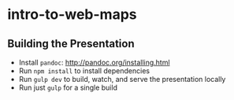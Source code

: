 # intro-to-web-maps


## Building the Presentation

* Install `pandoc`: http://pandoc.org/installing.html
* Run `npm install` to install dependencies
* Run `gulp dev` to build, watch, and serve the presentation locally
* Run just `gulp` for a single build